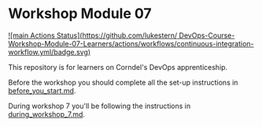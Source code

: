# Workshop Module 07
[![main Actions Status](https://github.com/lukestern/
DevOps-Course-Workshop-Module-07-Learners/actions/workflows/continuous-integration-workflow.yml/badge.svg)](https://github.com/lukestern/DevOps-Course-Workshop-Module-07-Learners/actions)

This repository is for learners on Corndel's DevOps apprenticeship.

Before the workshop you should complete all the set-up instructions in [before_you_start.md](./before_you_start.md).

During workshop 7 you'll be following the instructions in [during_workshop_7.md](./during_workshop_7.md).
